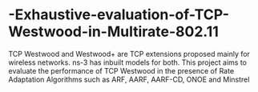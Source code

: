 # -Exhaustive-evaluation-of-TCP-Westwood-in-Multirate-802.11
TCP Westwood and Westwood+ are TCP extensions proposed mainly for wireless networks. ns-3 has inbuilt models for both. This project aims to evaluate the performance of TCP Westwood in the presence of Rate Adaptation Algorithms such as ARF, AARF, AARF-CD, ONOE and Minstrel
